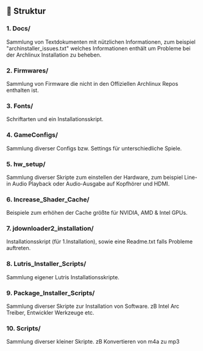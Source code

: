 ## 📂 **Struktur**  

### 1. **Docs/**  
   Sammlung von Textdokumenten mit nützlichen Informationen,
   zum beispiel "archinstaller_issues.txt" welches Informationen
   enthält um Probleme bei der Archlinux Installation zu beheben.

### 2. **Firmwares/**  
   Sammlung von Firmware die nicht in den Offiziellen Archlinux Repos enthalten ist.  

### 3. **Fonts/**  
   Schriftarten und ein Installationsskript. 

### 4. **GameConfigs/**  
   Sammlung diverser Configs bzw. Settings für unterschiedliche Spiele.  

### 5. **hw_setup/**  
   Sammlung diverser Skripte zum einstellen der Hardware, zum beispiel
   Line-in Audio Playback oder Audio-Ausgabe auf Kopfhörer und HDMI.
   
### 6. **Increase_Shader_Cache/**  
   Beispiele zum erhöhen der Cache größte für NVIDIA, AMD & Intel GPUs.

### 7. **jdownloader2_installation/**  
   Installationsskript (für 1.Installation), sowie eine Readme.txt falls Probleme auftreten.

### 8. **Lutris_Installer_Scripts/**  
   Sammlung eigener Lutris Installationsskripte.

### 9. **Package_Installer_Scripts/**  
   Sammlung diverser Skripte zur Installation von Software. zB Intel Arc Treiber, Entwickler Werkzeuge etc.

### 10. **Scripts/**  
   Sammlung diverser kleiner Skripte. zB Konvertieren von m4a zu mp3